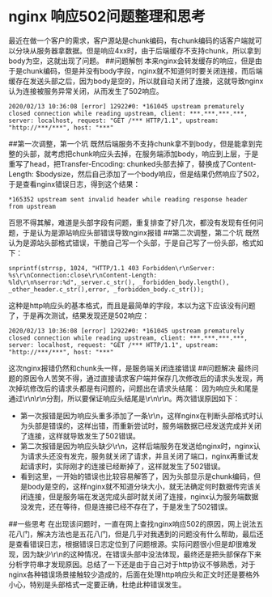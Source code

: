 # nginx 响应502问题整理和思考
最近在做一个客户的需求，客户源站是chunk编码，有chunk编码的话客户端就可以分块从服务器拿数据。但是响应4xx时，由于后端缓存不支持chunk，所以拿到body为空，这就出现了问题。
##问题解刨
本来nginx会转发缓存的响应，但是由于是chunk编码，但是并没有body字段，nginx就不知道何时要关闭连接，而后端缓存在发送头部之后，因为body是空的，所以就自动关闭了连接，这就导致nginx认为连接被服务异常关闭，从而发生了502响应。

```
2020/02/13 10:36:08 [error] 12922#0: *161045 upstream prematurely closed connection while reading upstream, client: ***.***.***.***, server: localhost, request: "GET /*** HTTP/1.1", upstream: "http://***/***", host: "***"
```
##第一次调整，第一个坑
既然后端服务不支持chunk拿不到body，但是能拿到完整的头部，就考虑把chunk响应头去掉，在服务端添加body，响应到上层，于是重写了head，把Transfer-Encoding: chunked头部去掉了，替换成了Content-Length: $bodysize，然后自己添加了一个body响应，但是结果仍然响应了502，于是查看nginx错误日志，得到这个结果：
```
*165352 upstream sent invalid header while reading response header from upstream
```
百思不得其解，难道是头部字段有问题，重复排查了好几次，都没有发现有任何问题，于是认为是源站响应头部错误导致nginx报错
##第二次调整，第二个坑
既然认为是源站头部格式错误，干脆自己写一个头部，于是自己写了一份头部，格式如下：
```
snprintf(strrsp, 1024, "HTTP/1.1 403 Forbidden\r\nServer: %s\r\nConnection:close\r\nContent-Length: %ld\r\n%serror:%d",_server.c_str(), _forbidden_body.length(), _other_header.c_str(),error, _forbidden_body.c_str());
```
这种是http响应头的基本格式，而且是最简单的字段，本以为这下应该没有问题了，于是再次测试，结果发现还是502响应：
```
2020/02/13 10:36:08 [error] 12922#0: *161045 upstream prematurely closed connection while reading upstream, client: ***.***.***.***, server: localhost, request: "GET /*** HTTP/1.1", upstream: "http://***/***", host: "***"
```
这次nginx报错仍然和chunk头一样，是服务端关闭连接错误
##问题解决
最终问题的原因令人苦笑不得，通过直接请求客户端并保存几次修改后的请求头发现，两次掉坑修改后的请求头都是有问题的，问题出在请求头结尾：
因为响应头和尾是通过\r\n\r\n分割，所以要保证响应头结尾是\r\n\r\n。两次错误原因如下：

- 第一次报错是因为响应头重多添加了一条\r\n，这样nginx在判断头部格式时认为头部是错误的，这样出错，而重新尝试时，服务端数据已经发送完成并关闭了连接，这样就导致发生了502错误。
- 第二次报错是因为响应头缺少\r\n，这样后端服务在发送给nginx时，nginx认为请求头还没有发完，服务就关闭了请求，并且关闭了端口，nginx再重试发起请求时，实际刚才的连接已经断掉了，这样就发生了502错误。
- 看到这里，一开始的错误也比较容易解答了，因为头部显示是chunk编码，但是body是空的，这样nginx就不知道分块大小，就无法确定何时数据传完该关闭连接，但是服务端在发送完成头部时就关闭了连接，nginx认为服务端数据没发完，还在等待，但是连接已经不存在了，于是发生了502错误。

##一些思考
在出现该问题时，一直在网上查找nginx响应502的原因，网上说法五花八门，解决方法也是五花八门，但是几乎对我遇到的问题没有什么帮助，最后还是查看错误日志，根据错误日志定位到了问题根源。实际问题很小但是却很难发现，因为缺少\r\n的这种情况，在错误头部中没法体现，最终还是把头部保存下来分析字符串才发现原因。总结了一下还是由于自己对于http协议不够熟悉，对于nginx各种错误场景接触较少造成的，后面在处理http响应头和正文时还是要格外小心，特别是头部格式一定要正确，杜绝此种错误发生。

